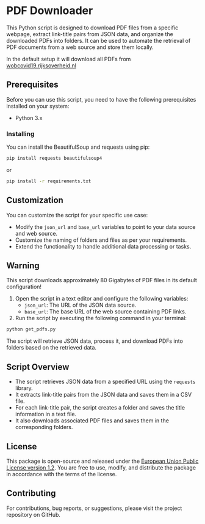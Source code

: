 # PDF Downloader

This Python script is designed to download PDF files from a specific webpage, extract link-title pairs from JSON data, and organize the downloaded PDFs into folders.
It can be used to automate the retrieval of PDF documents from a web source and store them locally.

In the default setup it will download all PDFs from [wobcovid19.rijksoverheid.nl](https://wobcovid19.rijksoverheid.nl/)

## Prerequisites

Before you can use this script, you need to have the following prerequisites installed on your system:

- Python 3.x

### Installing

You can install the BeautifulSoup and requests using pip:

```bash
pip install requests beautifulsoup4
```

or

```bash
pip install -r requirements.txt
```

## Customization

You can customize the script for your specific use case:

- Modify the `json_url` and `base_url` variables to point to your data source and web source.
- Customize the naming of folders and files as per your requirements.
- Extend the functionality to handle additional data processing or tasks.

## Warning

This script downloads approximately 80 Gigabytes of PDF files in its default configuration!

1. Open the script in a text editor and configure the following variables:
   - `json_url`: The URL of the JSON data source.
   - `base_url`: The base URL of the web source containing PDF links.
2. Run the script by executing the following command in your terminal:

```bash
python get_pdfs.py
```

The script will retrieve JSON data, process it, and download PDFs into folders based on the retrieved data.

## Script Overview

- The script retrieves JSON data from a specified URL using the `requests` library.
- It extracts link-title pairs from the JSON data and saves them in a CSV file.
- For each link-title pair, the script creates a folder and saves the title information in a text file.
- It also downloads associated PDF files and saves them in the corresponding folders.

## License

This package is open-source and released under the [European Union Public License version 1.2](https://joinup.ec.europa.eu/collection/eupl/eupl-text-eupl-12).
You are free to use, modify, and distribute the package in accordance with the terms of the license.

## Contributing

For contributions, bug reports, or suggestions, please visit the project repository on GitHub.
